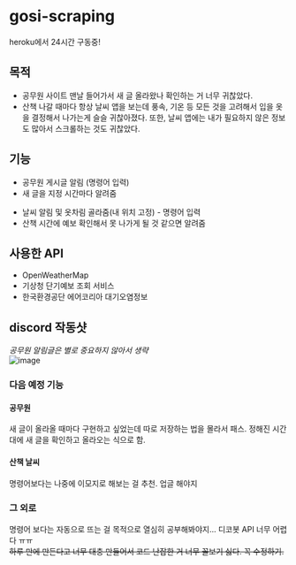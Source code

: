 # gosi-scraping

heroku에서 24시간 구동중!

## 목적

- 공무원 사이트 맨날 들어가서 새 글 올라왔나 확인하는 거 너무 귀찮았다.
- 산책 나갈 때마다 항상 날씨 앱을 보는데 풍속, 기온 등 모든 것을 고려해서 입을 옷을 결정해서 나가는게 슬슬 귀찮아졌다. 또한, 날씨 앱에는 내가 필요하지 않은 정보도 많아서 스크롤하는 것도 귀찮았다.

## 기능

- 공무원 게시글 알림 (명령어 입력)
- 새 글을 지정 시간마다 알려줌

* 날씨 알림 및 옷차림 골라줌(내 위치 고정) - 명령어 입력
* 산책 시간에 예보 확인해서 못 나가게 될 것 같으면 알려줌

## 사용한 API

- OpenWeatherMap
- 기상청 단기예보 조회 서비스
- 한국환경공단 에어코리아 대기오염정보

## discord 작동샷

_공무원 알림글은 별로 중요하지 않아서 생략_  
![image](https://user-images.githubusercontent.com/78463832/169648004-434ad797-6ee8-4311-9363-fe190eade37a.png)

### 다음 예정 기능

#### 공무원

새 글이 올라올 때마다 구현하고 싶었는데 따로 저장하는 법을 몰라서 패스. 정해진 시간 대에 새 글을 확인하고 올라오는 식으로 함.

#### 산책 날씨

명령어보다는 나중에 이모지로 해보는 걸 추천. 업글 해야지

### 그 외로

명령어 보다는 자동으로 뜨는 걸 목적으로 열심히 공부해봐야지... 디코봇 API 너무 어렵다 ㅠㅠ  
~~하루 만에 만든다고 너무 대충 만들어서 코드 난잡한 거 너무 꼴보기 싫다. 꼭 수정하기.~~
